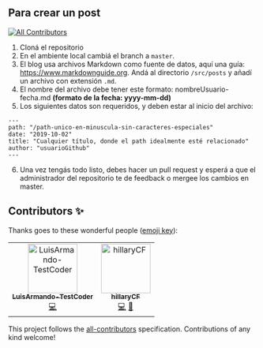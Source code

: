 ## Para crear un post
[![All Contributors](https://img.shields.io/badge/all_contributors-2-orange.svg?style=flat-square)](#contributors)

1. Cloná el repositorio
2. En el ambiente local cambiá el branch a `master`.
3. El blog usa archivos Markdown como fuente de datos, aquí una guía: https://www.markdownguide.org. Andá al directorio `/src/posts` y añadí un archivo con extensi&oacute;n `.md`.
4. El nombre del archivo debe tener este formato: nombreUsuario-fecha.md **(formato de la fecha: yyyy-mm-dd)**
5. Los siguientes datos son requeridos, y deben estar al inicio del archivo:

```
---
path: "/path-unico-en-minuscula-sin-caracteres-especiales"
date: "2019-10-02"
title: "Cualquier título, donde el path idealmente esté relacionado"
author: "usuarioGithub"
---
```

6. Una vez tengás todo listo, debes hacer un pull request y esperá a que el administrador del repositorio te de feedback o mergee los cambios en master.

## Contributors ✨

Thanks goes to these wonderful people ([emoji key](https://allcontributors.org/docs/en/emoji-key)):

<!-- ALL-CONTRIBUTORS-LIST:START - Do not remove or modify this section -->
<!-- prettier-ignore -->
<table>
  <tr>
    <td align="center"><a href="https://codepen.io/LuisArmando-TC"><img src="https://avatars3.githubusercontent.com/u/37167842?v=4" width="100px;" alt="LuisArmando-TestCoder"/><br /><sub><b>LuisArmando-TestCoder</b></sub></a><br /><a href="https://github.com/cetav-ddw/til/commits?author=LuisArmando-TestCoder" title="Code">💻</a></td>
    <td align="center"><a href="https://github.com/hillaryCF"><img src="https://avatars2.githubusercontent.com/u/39503176?v=4" width="100px;" alt="hillaryCF"/><br /><sub><b>hillaryCF</b></sub></a><br /><a href="https://github.com/cetav-ddw/til/commits?author=hillaryCF" title="Code">💻</a> <a href="#design-hillaryCF" title="Design">🎨</a></td>
  </tr>
</table>

<!-- ALL-CONTRIBUTORS-LIST:END -->

This project follows the [all-contributors](https://github.com/all-contributors/all-contributors) specification. Contributions of any kind welcome!

